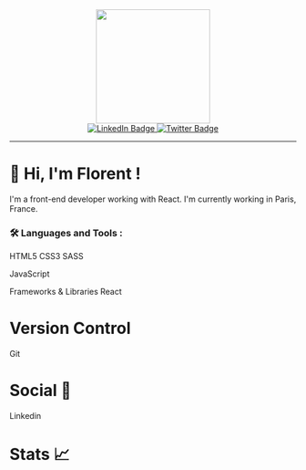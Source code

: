 <div id="header" align="center">
  <img src="https://media.giphy.com/media/bGgsc5mWoryfgKBx1u/giphy.gif" width="200"/>


<div id="badges">
  <a href="https://www.linkedin.com/in/florent-jcg/">
    <img src="https://img.shields.io/badge/LinkedIn-blue?style=for-the-badge&logo=linkedin&logoColor=white" alt="LinkedIn Badge"/>
  </a>
  
  <a href="https://twitter.com/Florentcode">
    <img src="https://img.shields.io/badge/Twitter-blue?style=for-the-badge&logo=twitter&logoColor=white" alt="Twitter Badge"/>
  </a>
</div>
  </div>
  
 ---

# 👋 Hi, I'm Florent !
I'm a front-end developer working with React.
I'm currently working in Paris, France.

### :hammer_and_wrench: Languages and Tools :

HTML5 CSS3 SASS

JavaScript

Frameworks & Libraries
React

# Version Control
Git

# Social 👥
Linkedin

# Stats 📈
